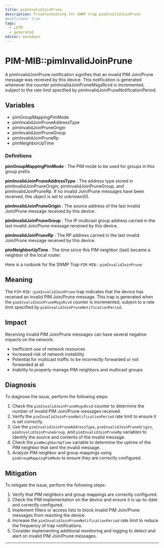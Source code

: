 ```yaml
---
title: pimInvalidJoinPrune
description: Troubleshooting for SNMP trap pimInvalidJoinPrune
#published: true
tags:
  - LGTM
  - generated
editor: markdown
---
```


# PIM-MIB::pimInvalidJoinPrune 

A pimInvalidJoinPrune notification signifies that an
invalid PIM Join/Prune message was received by this device.
This notification is generated whenever the counter
pimInvalidJoinPruneMsgsRcvd is incremented, subject to the
rate limit specified by
pimInvalidJoinPruneNotificationPeriod. 


## Variables


  - pimGroupMappingPimMode
  - pimInvalidJoinPruneAddressType
  - pimInvalidJoinPruneOrigin
  - pimInvalidJoinPruneGroup
  - pimInvalidJoinPruneRp
  - pimNeighborUpTime 

### Definitions 


**pimGroupMappingPimMode** 
: The PIM mode to be used for groups in this group prefix. 

**pimInvalidJoinPruneAddressType** 
: The address type stored in pimInvalidJoinPruneOrigin,
pimInvalidJoinPruneGroup, and pimInvalidJoinPruneRp.
If no invalid Join/Prune messages have been received, this
object is set to unknown(0). 

**pimInvalidJoinPruneOrigin** 
: The source address of the last invalid Join/Prune message
received by this device. 

**pimInvalidJoinPruneGroup** 
: The IP multicast group address carried in the last
invalid Join/Prune message received by this device. 

**pimInvalidJoinPruneRp** 
: The RP address carried in the last invalid Join/Prune
message received by this device. 

**pimNeighborUpTime** 
: The time since this PIM neighbor (last) became a neighbor
of the local router. 


Here is a runbook for the SNMP Trap `PIM-MIB::pimInvalidJoinPrune`:

## Meaning

The `PIM-MIB::pimInvalidJoinPrune` trap indicates that the device has received an invalid PIM Join/Prune message. This trap is generated when the `pimInvalidJoinPruneMsgsRcvd` counter is incremented, subject to a rate limit specified by `pimInvalidJoinPruneNotificationPeriod`.

## Impact

Receiving invalid PIM Join/Prune messages can have several negative impacts on the network:

* Inefficient use of network resources
* Increased risk of network instability
* Potential for multicast traffic to be incorrectly forwarded or not forwarded at all
* Inability to properly manage PIM neighbors and multicast groups

## Diagnosis

To diagnose the issue, perform the following steps:

1. Check the `pimInvalidJoinPruneMsgsRcvd` counter to determine the number of invalid PIM Join/Prune messages received.
2. Verify the `pimInvalidJoinPruneNotificationPeriod` rate limit to ensure it is set correctly.
3. Use the `pimInvalidJoinPruneAddressType`, `pimInvalidJoinPruneOrigin`, `pimInvalidJoinPruneGroup`, and `pimInvalidJoinPruneRp` variables to identify the source and contents of the invalid message.
4. Check the `pimNeighborUpTime` variable to determine the uptime of the PIM neighbor that sent the invalid message.
5. Analyze PIM neighbor and group mappings using `pimGroupMappingPimMode` to ensure they are correctly configured.

## Mitigation

To mitigate the issue, perform the following steps:

1. Verify that PIM neighbors and group mappings are correctly configured.
2. Check the PIM implementation on the device and ensure it is up-to-date and correctly configured.
3. Implement filters or access lists to block invalid PIM Join/Prune messages from reaching the device.
4. Increase the `pimInvalidJoinPruneNotificationPeriod` rate limit to reduce the frequency of trap notifications.
5. Consider implementing additional monitoring and logging to detect and alert on invalid PIM Join/Prune messages.
---





